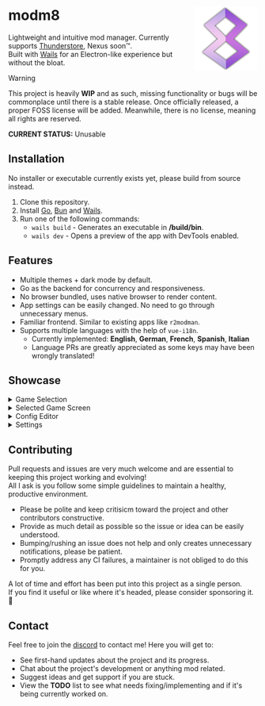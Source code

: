 # modm8 <img align="right" width="128" height="128" src="./frontend/src/assets/images/appicon.png">

Lightweight and intuitive mod manager. Currently supports [Thunderstore](https://thunderstore.io/), Nexus soon™.\
Built with [Wails](https://wails.io) for an Electron-like experience but without the bloat.

> [!WARNING]
> This project is heavily **WIP** and as such, missing functionality or bugs will be commonplace until there is a stable release.
> Once officially released, a proper FOSS license will be added. Meanwhile, there is no license, meaning all rights are reserved.
>
> **CURRENT STATUS:** Unusable

## Installation
No installer or executable currently exists yet, please build from source instead.

1. Clone this repository.
2. Install [Go](https://go.dev/doc/install), [Bun](https://bun.sh) and [Wails](https://wails.io/docs/gettingstarted/installation).
3. Run one of the following commands:
   - `wails build` - Generates an executable in **/build/bin**.
   - `wails dev` - Opens a preview of the app with DevTools enabled.

## Features
- Multiple themes + dark mode by default.
- Go as the backend for concurrency and responsiveness.
- No browser bundled, uses native browser to render content.
- App settings can be easily changed. No need to go through unnecessary menus.
- Familiar frontend. Similar to existing apps like `r2modman`.
- Supports multiple languages with the help of `vue-i18n`.
  - Currently implemented: **English**, **German**, **French**, **Spanish**, **Italian**
  - Language PRs are greatly appreciated as some keys may have been wrongly translated!

## Showcase
<details>
  <summary>Game Selection</summary>

  - Useful buttons and insightful info layed out in a sleek and compact manner.
  - Flexible query matching ensures you can search for a game without being exact.
  - Filter by your favourite or installed games - no more tedious searching.
  - Switch between List and Grid layouts for a better viewing experience.

  <img src="./screenshots/game-selection-grid.png"/>
</details>

<details>
  <summary>Selected Game Screen</summary>

  <img src="./screenshots/selected-game.png"/>
</details>

<details>
  <summary>Config Editor</summary>

  <img src="./screenshots/config-editor.png"/>
</details>

<details>
  <summary>Settings</summary>

  <img src="./screenshots/settings.png"/>
</details>

## Contributing
Pull requests and issues are very much welcome and are essential to keeping this project working and evolving!\
All I ask is you follow some simple guidelines to maintain a healthy, productive environment.

- Please be polite and keep critisicm toward the project and other contributors constructive.
- Provide as much detail as possible so the issue or idea can be easily understood.
- Bumping/rushing an issue does not help and only creates unnecessary notifications, please be patient.
- Promptly address any CI failures, a maintainer is not obliged to do this for you.

A lot of time and effort has been put into this project as a single person.\
If you find it useful or like where it's headed, please consider sponsoring it. 💛

## Contact
Feel free to join the [discord](https://discord.gg/psBXpXF2JZ) to contact me! Here you will get to:

- See first-hand updates about the project and its progress.
- Chat about the project's development or anything mod related.
- Suggest ideas and get support if you are stuck.
- View the **TODO** list to see what needs fixing/implementing and if it's being currently worked on.
